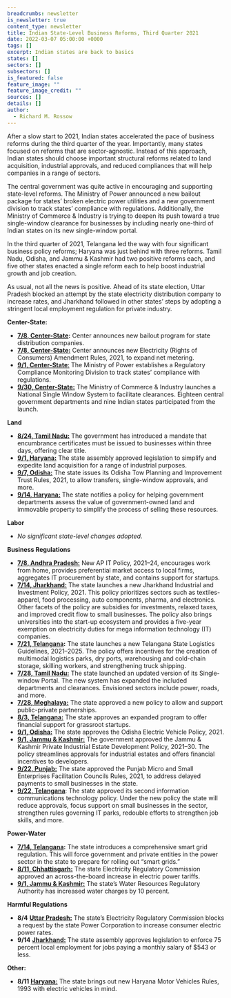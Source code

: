 ```yaml
---
breadcrumbs: newsletter
is_newsletter: true
content_type: newsletter
title: Indian State-Level Business Reforms, Third Quarter 2021
date: 2022-03-07 05:00:00 +0000
tags: []
excerpt: Indian states are back to basics
states: []
sectors: []
subsectors: []
is_featured: false
feature_image: ""
feature_image_credit: ""
sources: []
details: []
author:
  - Richard M. Rossow
---
```

After a slow start to 2021, Indian states accelerated the pace of business reforms during the third quarter of the year. Importantly, many states focused on reforms that are sector-agnostic. Instead of this approach, Indian states should choose important structural reforms related to land acquisition, industrial approvals, and reduced compliances that will help companies in a range of sectors.   
   
The central government was quite active in encouraging and supporting state-level reforms. The Ministry of Power announced a new bailout package for states’ broken electric power utilities and a new government division to track states’ compliance with regulations. Additionally, the Ministry of Commerce & Industry is trying to deepen its push toward a true single-window clearance for businesses by including nearly one-third of Indian states on its new single-window portal.   
   
In the third quarter of 2021, Telangana led the way with four significant business policy reforms; Haryana was just behind with three reforms. Tamil Nadu, Odisha, and Jammu & Kashmir had two positive reforms each, and five other states enacted a single reform each to help boost industrial growth and job creation.   
   
As usual, not all the news is positive. Ahead of its state election, Uttar Pradesh blocked an attempt by the state electricity distribution company to increase rates, and Jharkhand followed in other states’ steps by adopting a stringent local employment regulation for private industry.   
   
   
**Center-State:**

* [**7/8, Center-State**](https://pib.gov.in/PressReleasePage.aspx?PRID=1731473)**:** Center announces new bailout program for state distribution companies.
* [**7/8, Center-State:**](https://powermin.gov.in/sites/default/files/webform/notices/Electricity_Rights_of_Consumers_Amendment_Rule_2021.pdf) Center announces new Electricity (Rights of Consumers) Amendment Rules, 2021, to expand net metering.
* [**9/1, Center-State**:](https://pib.gov.in/PressReleasePage.aspx?PRID=1749247) The Ministry of Power establishes a Regulatory Compliance Monitoring Division to track states’ compliance with regulations.
* [**9/30, Center-State:**](https://pib.gov.in/PressReleasePage.aspx?PRID=1756966) The Ministry of Commerce & Industry launches a National Single Window System to facilitate clearances. Eighteen central government departments and nine Indian states participated from the launch.

  
**Land**

* [**8/24, Tamil Nadu:**](https://cms.tn.gov.in/sites/default/files/go/ind_e_197_2021.pdf) The government has introduced a mandate that encumbrance certificates must be issued to businesses within three days, offering clear title.
* [**9/1, Haryana:**](https://prsindia.org/files/bills_acts/bills_states/haryana/2021/Bill%20No.%2022%20of%202021%20Haryana.pdf) The state assembly approved legislation to simplify and expedite land acquisition for a range of industrial purposes.
* [**9/7, Odisha:**](http://www.urbanodisha.gov.in/UploadFiles/Notifications/Town_Planning_Urban_9th_July_2021.pdf) The state issues its Odisha Tow Planning and Improvement Trust Rules, 2021, to allow transfers, single-window approvals, and more.
* [**9/14, Haryana:**](https://cdnbbsr.s3waas.gov.in/s3d79c6256b9bdac53a55801a066b70da3/uploads/2021/07/2021071376.pdf) The state notifies a policy for helping government departments assess the value of government-owned land and immovable property to simplify the process of selling these resources.

  
**Labor**

* _No significant state-level changes adopted._

  
**Business Regulations**

* [**7/8, Andhra Pradesh:**](https://apedb.gov.in/downloads/AP%20IT%20Policy%202021-24_MS6.pdf) New AP IT Policy, 2021–24, encourages work from home, provides preferential market access to local firms, aggregates IT procurement by state, and contains support for startups.
* [**7/14, Jharkhand:**](https://jharkhandindustry.gov.in/sites/default/files/JIIPP2021.pdf) The state launches a new Jharkhand Industrial and Investment Policy, 2021. This policy prioritizes sectors such as textiles-apparel, food processing, auto components, pharma, and electronics. Other facets of the policy are subsidies for investments, relaxed taxes, and improved credit flow to small businesses. The policy also brings universities into the start-up ecosystem and provides a five-year exemption on electricity duties for mega information technology (IT) companies.
* [**7/21, Telangana**](https://invest.telangana.gov.in/wp-content/uploads/2021/08/logistics-policy-2021.pdf)**:** The state launches a new Telangana State Logistics Guidelines, 2021–2025. The policy offers incentives for the creation of multimodal logistics parks, dry ports, warehousing and cold-chain storage, skilling workers, and strengthening truck shipping.
* [**7/28, Tamil Nadu:**](https://cms.tn.gov.in/sites/default/files/press_release/pr200721_e_468.pdf) The state launched an updated version of its Single- window Portal. The new system has expanded the included departments and clearances. Envisioned sectors include power, roads, and more.
* [**7/28, Meghalaya:**](https://meghalaya.gov.in/sites/default/files/press_release/PPP_Policy_July_2021.pdf) The state approved a new policy to allow and support public-private partnerships.
* [**8/3, Telangana:**](https://startup.telangana.gov.in/wp-content/uploads/2021/07/2021ITC_MS8.pdf) The state approves an expanded program to offer financial support for grassroot startups.
* [**9/1, Odisha:**](https://ct.odisha.gov.in/sites/default/files/2021-02/1360_1.pdf) The state approves the Odisha Electric Vehicle Policy, 2021.
* [**9/1, Jammu & Kashmir:**](http://jkindustriescommerce.nic.in/Orders%202021/162%20IND%20OF%202021.pdf) The government approved the Jammu & Kashmir Private Industrial Estate Development Policy, 2021–30. The policy streamlines approvals for industrial estates and offers financial incentives to developers.
* [**9/22, Punjab:**](https://www.aninews.in/news/national/general-news/punjab-cabinet-approves-micro-small-enterprises-facilitation-councils-rules-202120210917223619/) The state approved the Punjab Micro and Small Enterprises Facilitation Councils Rules, 2021, to address delayed payments to small businesses in the state.
* [**9/22, Telangana**](https://it.telangana.gov.in/investor-info/it-policy/): The state approved its second information communications technology policy. Under the new policy the state will reduce approvals, focus support on small businesses in the sector, strengthen rules governing IT parks, redouble efforts to strengthen job skills, and more.

  
**Power-Water**

* [**7/14, Telangana**](https://tserc.gov.in/file_upload/uploads/Regulations/Final/tserc/2021/Smart%20Grid%20%20Regulation.pdf)**:** The state introduces a comprehensive smart grid regulation. This will force government and private entities in the power sector in the state to prepare for rolling out “smart grids.”
* [**8/11, Chhattisgarh:**](https://cserc.gov.in/upload/upload_news/02-08-2021_16279086691.pdf) The state Electricity Regulatory Commission approved an across-the-board increase in electric power tariffs.
* [**9/1, Jammu & Kashmir:**](http://jkswrra.nic.in/Orders/Tariff%20Order%20No.%2075.pdf) The state’s Water Resources Regulatory Authority has increased water charges by 10 percent.

  
**Harmful Regulations**

* **8/4** [**Uttar Pradesh:**](https://www.uperc.org/App_File/Final_TariffOrderUPStateDISOCMsFY2021-22(29-07-2021)DigitallySigned-pdf729202113115PM.pdf) The state’s Electricity Regulatory Commission blocks a request by the state Power Corporation to increase consumer electric power rates.
* **9/14** [**Jharkhand:**](https://www.mcezone.com/jharkhand-news-jharkhand-assembly-clears-bill-on-75-percent-quota-for-locals-in-private-sector/) The state assembly approves legislation to enforce 75 percent local employment for jobs paying a monthly salary of $543 or less.

  
**Other:**

* **8/11** [**Haryana:**](https://manoharlalkhattar.in/node/21651) The state brings out new Haryana Motor Vehicles Rules, 1993 with electric vehicles in mind.
